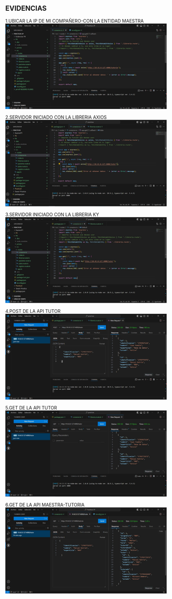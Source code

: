 
## EVIDENCIAS

1.UBICAR LA IP DE MI COMPAÑERO-CON LA ENTIDAD MAESTRA
![1](/Evidencias-P4/1.jpg)

2.SERVIDOR INICIADO CON LA LIBRERIA AXIOS
![2](/Evidencias-P4/2.jpg)

3.SERVIDOR INICIADO CON LA LIBRERIA KY
![3](/Evidencias-P4/3.jpg)

4.POST DE LA API TUTOR
![4](/Evidencias-P4/4.jpg)

5.GET DE LA API TUTOR
![5](/Evidencias-P4/5.jpg)

6.GET DE LA API MAESTRA-TUTORIA
![6](/Evidencias-P4/6.jpg)